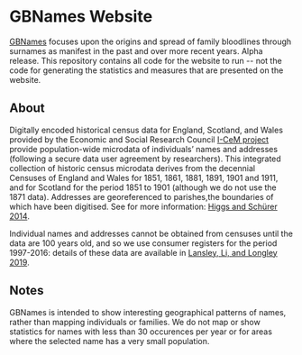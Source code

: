 # GBNames Website
[GBNames](https://data.cdrc.ac.uk/gbnames/) focuses upon the origins and spread of family bloodlines through surnames as manifest in the past and over more recent years. Alpha release. This repository contains all code for the website to run -- not the code for generating the statistics and measures that are presented on the website.

## About
Digitally encoded historical census data for England, Scotland, and Wales provided by the Economic and Social Research Council [I-CeM project](https://www1.essex.ac.uk/history/research/icem/) provide population-wide microdata of individuals’ names and addresses (following a secure data user agreement by researchers). This integrated collection of historic census microdata derives from the decennial Censuses of England and Wales for 1851, 1861, 1881, 1891, 1901 and 1911, and for Scotland for the period 1851 to 1901 (although we do not use the 1871 data). Addresses are georeferenced to parishes,the boundaries of which have been digitised. See for more information: [Higgs and Schürer 2014](https://beta.ukdataservice.ac.uk/datacatalogue/studies/study?id=7481).

Individual names and addresses cannot be obtained from censuses until the data are 100 years old, and so we use consumer
registers for the period 1997-2016: details of these data are available in [Lansley, Li, and Longley 2019](https://rss.onlinelibrary.wiley.com/doi/abs/10.1111/rssa.12476).

## Notes
GBNames is intended to show interesting geographical patterns of names, rather than mapping individuals or families. We do not map or show statistics for names with less than 30 occurences per year or for areas where the selected name has a very small population.
